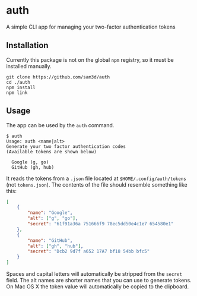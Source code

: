 # auth
A simple CLI app for managing your two-factor authentication tokens

## Installation
Currently this package is not on the global `npm` registry, so it must be installed manually.

```console
git clone https://github.com/sam3d/auth
cd ./auth
npm install
npm link
```

## Usage
The app can be used by the `auth` command.

```console
$ auth
Usage: auth <name|alt>
Generate your two factor authentication codes
(Available tokens are shown below)

  Google (g, go)
  GitHub (gh, hub)

```

It reads the tokens from a `.json` file located at `$HOME/.config/auth/tokens` (not `tokens.json`). The contents of the file should resemble something like this:

```json
[
	{
		"name": "Google",
		"alt": ["g", "go"],
		"secret": "61f91a36a 751666f9 78ec5dd50e4c1e7 654580e1"
	},
	{
		"name": "GitHub",
		"alt": ["gh", "hub"],
		"secret": "Dcb2 9d7f a652 17A7 bf18 54bb bfc5"
	}
]
```

Spaces and capital letters will automatically be stripped from the `secret` field. The alt names are shorter names that you can use to generate tokens. On Mac OS X the token value will automatically be copied to the clipboard.
